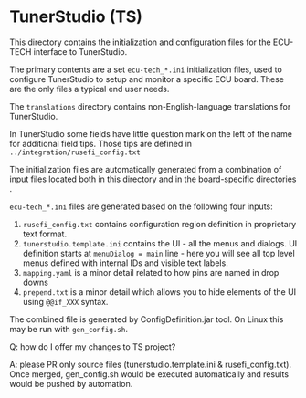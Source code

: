 # TunerStudio (TS)

This directory contains the initialization and configuration files for the
ECU-TECH interface to TunerStudio.

The primary contents are a set `ecu-tech_*.ini` initialization files, used to
configure TunerStudio to setup and monitor a specific ECU board.  These are
the only files a typical end user needs.

The `translations` directory contains non-English-language translations
for TunerStudio.

In TunerStudio some fields have little question mark on the left of the name for additional field tips.
Those tips are defined in `../integration/rusefi_config.txt`

The initialization files are automatically generated from a combination
of input files located both in this directory and in the board-specific
directories .

`ecu-tech_*.ini` files are generated based on the following four inputs:
1) `rusefi_config.txt` contains configuration region definition in proprietary text format.
2) `tunerstudio.template.ini` contains the UI - all the menus and dialogs. UI definition starts at `menuDialog = main`
line - here you will see all top level menus defined with internal IDs and visible text labels.
3) `mapping.yaml` is a minor detail related to how pins are named in drop downs
4) `prepend.txt` is a minor detail which allows you to hide elements of the UI using `@@if_XXX` syntax.


The combined file is generated by ConfigDefinition.jar tool.
On Linux this may be run with `gen_config.sh`.


Q: how do I offer my changes to TS project?

A: please PR only source files (tunerstudio.template.ini & rusefi_config.txt). Once merged, gen_config.sh would be executed automatically and results would be pushed by automation.
